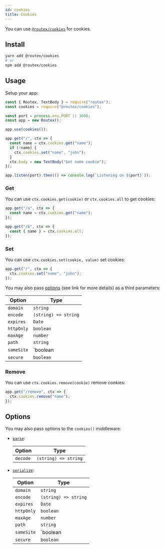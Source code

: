 ```yaml
---
id: cookies
title: Cookies
---
```


You can use [`@routex/cookies`](https://www.npmjs.com/package/@routex/cookies) for cookies.

## Install

```bash
yarn add @routex/cookies
# or
npm add @routex/cookies
```

## Usage

Setup your app:

```js
const { Routex, TextBody } = require("routex");
const cookies = require("@routex/cookies");

const port = process.env.PORT || 3000;
const app = new Routex();

app.use(cookies());

app.get("/", ctx => {
  const name = ctx.cookies.get("name");
  if (!name) {
    ctx.cookies.set("name", "john");
  }
  ctx.body = new TextBody("Set name cookie");
});

app.listen(port).then(() => console.log(`Listening on ${port}`));
```

### Get

You can use `ctx.cookies.get(cookie)` or `ctx.cookies.all` to get cookies:

```js
app.get("/a", ctx => {
  const name = ctx.cookies.get("name");
});

app.get("/b", ctx => {
  const { name } = ctx.cookies.all;
});
```

### Set

You can use `ctx.cookies.set(cookie, value)` set cookies:

```js
app.get("/", ctx => {
  ctx.cookies.set("name", "john");
});
```

You may also pass [options](https://www.npmjs.com/package/cookie#options-1) (see link for more details) as a third parameters:

| Option     | Type                         |
| ---------- | ---------------------------- |
| `domain`   | `string`                     |
| `encode`   | `(string) => string`         |
| `expires`  | `Date`                       |
| `httpOnly` | `boolean`                    |
| `maxAge`   | `number`                     |
| `path`     | `string`                     |
| `sameSite` | `boolean | 'lax' | 'strict'` |
| `secure`   | `boolean`                    |

### Remove

You can use `ctx.cookies.remove(cookie)` remove cookies:

```js
app.get("/remove", ctx => {
  ctx.cookies.remove("name");
});
```

## Options

You may also pass options to the `cookies()` middleware:

- [`parse`](https://www.npmjs.com/package/cookie#options):

  | Option   | Type                 |
  | -------- | -------------------- |
  | `decode` | `(string) => string` |

- [`serialize`](https://www.npmjs.com/package/cookie#options-1):

  | Option     | Type                         |
  | ---------- | ---------------------------- |
  | `domain`   | `string`                     |
  | `encode`   | `(string) => string`         |
  | `expires`  | `Date`                       |
  | `httpOnly` | `boolean`                    |
  | `maxAge`   | `number`                     |
  | `path`     | `string`                     |
  | `sameSite` | `boolean | 'lax' | 'strict'` |
  | `secure`   | `boolean`                    |
